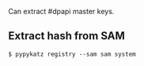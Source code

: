 Can extract #dpapi master keys.
## Extract hash from SAM
```shell-session
$ pypykatz registry --sam sam system
```
